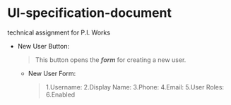 # UI-specification-document
technical assignment for P.I. Works

- New User Button:
   >This button opens the ***form*** for creating a new user.
   - New User Form:
      >1.Username:
      >2.Display Name:
      >3.Phone:
      >4.Email:
      >5.User Roles:
      >6.Enabled
   
